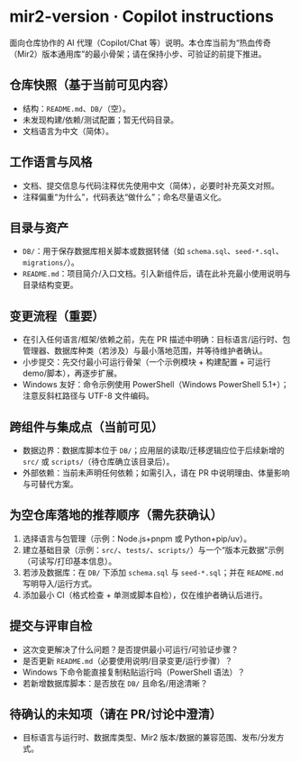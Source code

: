# mir2-version · Copilot instructions

面向仓库协作的 AI 代理（Copilot/Chat 等）说明。本仓库当前为“热血传奇（Mir2）版本通用库”的最小骨架；请在保持小步、可验证的前提下推进。

## 仓库快照（基于当前可见内容）
- 结构：`README.md`、`DB/`（空）。
- 未发现构建/依赖/测试配置；暂无代码目录。
- 文档语言为中文（简体）。

## 工作语言与风格
- 文档、提交信息与代码注释优先使用中文（简体），必要时补充英文对照。
- 注释偏重“为什么”，代码表达“做什么”；命名尽量语义化。

## 目录与资产
- `DB/`：用于保存数据库相关脚本或数据转储（如 `schema.sql`、`seed-*.sql`、`migrations/`）。
- `README.md`：项目简介/入口文档。引入新组件后，请在此补充最小使用说明与目录结构变更。

## 变更流程（重要）
- 在引入任何语言/框架/依赖之前，先在 PR 描述中明确：目标语言/运行时、包管理器、数据库种类（若涉及）与最小落地范围，并等待维护者确认。
- 小步提交：先交付最小可运行骨架（一个示例模块 + 构建配置 + 可运行 demo/脚本），再逐步扩展。
- Windows 友好：命令示例使用 PowerShell（Windows PowerShell 5.1+）；注意反斜杠路径与 UTF-8 文件编码。

## 跨组件与集成点（当前可见）
- 数据边界：数据库脚本位于 `DB/`；应用层的读取/迁移逻辑应位于后续新增的 `src/` 或 `scripts/`（待仓库确立该目录后）。
- 外部依赖：当前未声明任何依赖；如需引入，请在 PR 中说明理由、体量影响与可替代方案。

## 为空仓库落地的推荐顺序（需先获确认）
1) 选择语言与包管理（示例：Node.js+pnpm 或 Python+pip/uv）。
2) 建立基础目录（示例：`src/`、`tests/`、`scripts/`）与一个“版本元数据”示例（可读写/打印基本信息）。
3) 若涉及数据库：在 `DB/` 下添加 `schema.sql` 与 `seed-*.sql`；并在 `README.md` 写明导入/运行方式。
4) 添加最小 CI（格式检查 + 单测或脚本自检），仅在维护者确认后进行。

## 提交与评审自检
- 这次变更解决了什么问题？是否提供最小可运行/可验证步骤？
- 是否更新 `README.md`（必要使用说明/目录变更/运行步骤）？
- Windows 下命令能直接复制粘贴运行吗（PowerShell 语法）？
- 若新增数据库脚本：是否放在 `DB/` 且命名/用途清晰？

## 待确认的未知项（请在 PR/讨论中澄清）
- 目标语言与运行时、数据库类型、Mir2 版本/数据的兼容范围、发布/分发方式。
